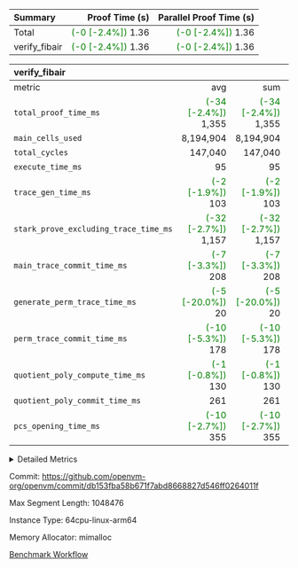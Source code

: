 | Summary | Proof Time (s) | Parallel Proof Time (s) |
|:---|---:|---:|
| Total | <span style='color: green'>(-0 [-2.4%])</span> 1.36 | <span style='color: green'>(-0 [-2.4%])</span> 1.36 |
| verify_fibair | <span style='color: green'>(-0 [-2.4%])</span> 1.36 | <span style='color: green'>(-0 [-2.4%])</span> 1.36 |


| verify_fibair |||||
|:---|---:|---:|---:|---:|
|metric|avg|sum|max|min|
| `total_proof_time_ms ` | <span style='color: green'>(-34 [-2.4%])</span> 1,355 | <span style='color: green'>(-34 [-2.4%])</span> 1,355 | <span style='color: green'>(-34 [-2.4%])</span> 1,355 | <span style='color: green'>(-34 [-2.4%])</span> 1,355 |
| `main_cells_used     ` |  8,194,904 |  8,194,904 |  8,194,904 |  8,194,904 |
| `total_cycles        ` |  147,040 |  147,040 |  147,040 |  147,040 |
| `execute_time_ms     ` |  95 |  95 |  95 |  95 |
| `trace_gen_time_ms   ` | <span style='color: green'>(-2 [-1.9%])</span> 103 | <span style='color: green'>(-2 [-1.9%])</span> 103 | <span style='color: green'>(-2 [-1.9%])</span> 103 | <span style='color: green'>(-2 [-1.9%])</span> 103 |
| `stark_prove_excluding_trace_time_ms` | <span style='color: green'>(-32 [-2.7%])</span> 1,157 | <span style='color: green'>(-32 [-2.7%])</span> 1,157 | <span style='color: green'>(-32 [-2.7%])</span> 1,157 | <span style='color: green'>(-32 [-2.7%])</span> 1,157 |
| `main_trace_commit_time_ms` | <span style='color: green'>(-7 [-3.3%])</span> 208 | <span style='color: green'>(-7 [-3.3%])</span> 208 | <span style='color: green'>(-7 [-3.3%])</span> 208 | <span style='color: green'>(-7 [-3.3%])</span> 208 |
| `generate_perm_trace_time_ms` | <span style='color: green'>(-5 [-20.0%])</span> 20 | <span style='color: green'>(-5 [-20.0%])</span> 20 | <span style='color: green'>(-5 [-20.0%])</span> 20 | <span style='color: green'>(-5 [-20.0%])</span> 20 |
| `perm_trace_commit_time_ms` | <span style='color: green'>(-10 [-5.3%])</span> 178 | <span style='color: green'>(-10 [-5.3%])</span> 178 | <span style='color: green'>(-10 [-5.3%])</span> 178 | <span style='color: green'>(-10 [-5.3%])</span> 178 |
| `quotient_poly_compute_time_ms` | <span style='color: green'>(-1 [-0.8%])</span> 130 | <span style='color: green'>(-1 [-0.8%])</span> 130 | <span style='color: green'>(-1 [-0.8%])</span> 130 | <span style='color: green'>(-1 [-0.8%])</span> 130 |
| `quotient_poly_commit_time_ms` |  261 |  261 |  261 |  261 |
| `pcs_opening_time_ms ` | <span style='color: green'>(-10 [-2.7%])</span> 355 | <span style='color: green'>(-10 [-2.7%])</span> 355 | <span style='color: green'>(-10 [-2.7%])</span> 355 | <span style='color: green'>(-10 [-2.7%])</span> 355 |



<details>
<summary>Detailed Metrics</summary>

|  | verify_program_compile_ms | total_cells | stark_prove_excluding_trace_time_ms | quotient_poly_compute_time_ms | quotient_poly_commit_time_ms | perm_trace_commit_time_ms | pcs_opening_time_ms | main_trace_commit_time_ms |
| --- | --- | --- | --- | --- | --- | --- | --- |
|  | 7 | 65,536 | 62 | 3 | 13 | 0 | 31 | 13 | 

| air_name | rows | quotient_deg | main_cols | interactions | constraints | cells |
| --- | --- | --- | --- | --- | --- | --- |
| AccessAdapterAir<2> |  | 4 |  | 5 | 11 |  | 
| AccessAdapterAir<4> |  | 4 |  | 5 | 11 |  | 
| AccessAdapterAir<8> |  | 4 |  | 5 | 11 |  | 
| FibonacciAir | 32,768 | 1 | 2 |  | 5 | 65,536 | 
| FriReducedOpeningAir |  | 4 |  | 39 | 60 |  | 
| JalRangeCheckAir |  | 4 |  | 9 | 11 |  | 
| NativePoseidon2Air<BabyBearParameters>, 1> |  | 4 |  | 136 | 533 |  | 
| PhantomAir |  | 4 |  | 3 | 4 |  | 
| ProgramAir |  | 1 |  | 1 | 4 |  | 
| VariableRangeCheckerAir |  | 1 |  | 1 | 4 |  | 
| VmAirWrapper<AluNativeAdapterAir, FieldArithmeticCoreAir> |  | 4 |  | 15 | 23 |  | 
| VmAirWrapper<BranchNativeAdapterAir, BranchEqualCoreAir<1> |  | 4 |  | 11 | 22 |  | 
| VmAirWrapper<NativeAdapterAir<2, 0>, PublicValuesCoreAir> |  | 4 |  | 11 | 22 |  | 
| VmAirWrapper<NativeLoadStoreAdapterAir<1>, NativeLoadStoreCoreAir<1> |  | 4 |  | 15 | 16 |  | 
| VmAirWrapper<NativeLoadStoreAdapterAir<4>, NativeLoadStoreCoreAir<4> |  | 4 |  | 15 | 16 |  | 
| VmAirWrapper<NativeVectorizedAdapterAir<4>, FieldExtensionCoreAir> |  | 4 |  | 15 | 23 |  | 
| VmConnectorAir |  | 4 |  | 5 | 9 |  | 
| VolatileBoundaryAir |  | 4 |  | 4 | 16 |  | 

| group | trace_gen_time_ms | total_proof_time_ms | total_cycles | total_cells | stark_prove_excluding_trace_time_ms | quotient_poly_compute_time_ms | quotient_poly_commit_time_ms | perm_trace_commit_time_ms | pcs_opening_time_ms | main_trace_commit_time_ms | main_cells_used | generate_perm_trace_time_ms | execute_time_ms |
| --- | --- | --- | --- | --- | --- | --- | --- | --- | --- | --- | --- | --- | --- |
| verify_fibair | 103 | 1,355 | 147,040 | 23,947,938 | 1,157 | 130 | 261 | 178 | 355 | 208 | 8,194,904 | 20 | 95 | 

| group | air_name | rows | prep_cols | perm_cols | main_cols | cells |
| --- | --- | --- | --- | --- | --- | --- |
| verify_fibair | AccessAdapterAir<2> | 32,768 |  | 12 | 11 | 753,664 | 
| verify_fibair | AccessAdapterAir<4> | 16,384 |  | 12 | 13 | 409,600 | 
| verify_fibair | AccessAdapterAir<8> | 128 |  | 12 | 17 | 3,712 | 
| verify_fibair | FriReducedOpeningAir | 1,024 |  | 44 | 27 | 72,704 | 
| verify_fibair | JalRangeCheckAir | 16,384 |  | 16 | 12 | 458,752 | 
| verify_fibair | NativePoseidon2Air<BabyBearParameters>, 1> | 16,384 |  | 160 | 399 | 9,158,656 | 
| verify_fibair | PhantomAir | 8,192 |  | 8 | 6 | 114,688 | 
| verify_fibair | ProgramAir | 8,192 |  | 8 | 10 | 147,456 | 
| verify_fibair | VariableRangeCheckerAir | 262,144 | 2 | 8 | 1 | 2,359,296 | 
| verify_fibair | VmAirWrapper<AluNativeAdapterAir, FieldArithmeticCoreAir> | 131,072 |  | 20 | 29 | 6,422,528 | 
| verify_fibair | VmAirWrapper<BranchNativeAdapterAir, BranchEqualCoreAir<1> | 16,384 |  | 16 | 23 | 638,976 | 
| verify_fibair | VmAirWrapper<NativeLoadStoreAdapterAir<1>, NativeLoadStoreCoreAir<1> | 32,768 |  | 24 | 21 | 1,474,560 | 
| verify_fibair | VmAirWrapper<NativeLoadStoreAdapterAir<4>, NativeLoadStoreCoreAir<4> | 16,384 |  | 24 | 27 | 835,584 | 
| verify_fibair | VmAirWrapper<NativeVectorizedAdapterAir<4>, FieldExtensionCoreAir> | 8,192 |  | 20 | 38 | 475,136 | 
| verify_fibair | VmConnectorAir | 2 | 1 | 12 | 5 | 34 | 
| verify_fibair | VolatileBoundaryAir | 32,768 |  | 8 | 11 | 622,592 | 

</details>


Commit: https://github.com/openvm-org/openvm/commit/db153fba58b671f7abd8668827d546ff0264011f

Max Segment Length: 1048476

Instance Type: 64cpu-linux-arm64

Memory Allocator: mimalloc

[Benchmark Workflow](https://github.com/openvm-org/openvm/actions/runs/13777337624)
